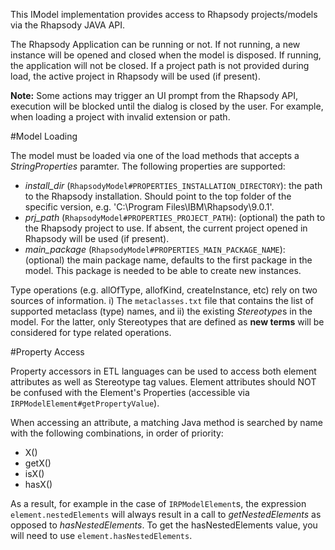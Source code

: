 
This IModel implementation provides access to Rhapsody projects/models via the Rhapsody JAVA API.

The Rhapsody Application can be running or not. If not running, a new instance will be opened and closed when the model is disposed. If running, the application will not be closed. If a project path is not provided during load, the active project in Rhapsody will be used (if present).

**Note:** Some actions may trigger an UI prompt from the Rhapsody API, execution will be blocked until the dialog is closed by the user. For example, when loading a project
with invalid extension or path.

#Model Loading

The model must be loaded via one of the load methods that accepts a *StringProperties* paramter. The following properties are supported:
 - *install_dir* (`RhapsodyModel#PROPERTIES_INSTALLATION_DIRECTORY`): the path to the Rhapsody installation. Should point to the top folder of the specific version, e.g. 'C:\Program Files\IBM\Rhapsody\9.0.1'.
 - *prj_path* (`RhapsodyModel#PROPERTIES_PROJECT_PATH`):  (optional) the path to the Rhapsody project to use. If absent, the current project opened in Rhapsody will be used (if present).
 - *main_package* (`RhapsodyModel#PROPERTIES_MAIN_PACKAGE_NAME`): (optional) the main package name, defaults to the first package in the model. This package is needed to be able to create new instances.

Type operations (e.g. allOfType, allofKind, createInstance, etc) rely on two sources of information.
i) The <code>metaclasses.txt</code> file that contains the list of supported metaclass (type) names,
and ii) the existing *Stereotype*s in the model. For the latter, only Stereotypes that
are defined as **new terms** will be considered for type related operations.

#Property Access

Property accessors in ETL languages can be used to access both element attributes as well as Stereotype tag values. Element attributes should NOT be confused with the Element's Properties (accessible via `IRPModelElement#getPropertyValue`).

When accessing an attribute, a matching Java method is searched by name with the following combinations, in order of priority:
 - X()
 - getX()
 - isX()
 - hasX()
 
As a result, for example in the case of `IRPModelElement`s, the expression
<code>element.nestedElements</code> will always result in a call to <i>getNestedElements</i>
as opposed to <i>hasNestedElements</i>. To get the hasNestedElements value, you will
need to use <code>element.hasNestedElements</code>.